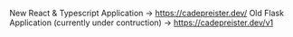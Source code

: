 New React & Typescript Application -> https://cadepreister.dev/ 
Old Flask Application (currently under contruction) -> https://cadepreister.dev/v1
